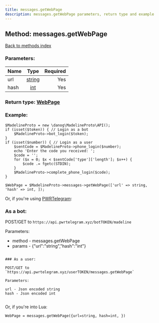 ```yaml
---
title: messages.getWebPage
description: messages.getWebPage parameters, return type and example
---
```

## Method: messages.getWebPage  
[Back to methods index](index.md)


### Parameters:

| Name     |    Type       | Required |
|----------|:-------------:|---------:|
|url|[string](../types/string.md) | Yes|
|hash|[int](../types/int.md) | Yes|


### Return type: [WebPage](../types/WebPage.md)

### Example:


```
$MadelineProto = new \danog\MadelineProto\API();
if (isset($token)) { // Login as a bot
    $MadelineProto->bot_login($token);
}
if (isset($number)) { // Login as a user
    $sentCode = $MadelineProto->phone_login($number);
    echo 'Enter the code you received: ';
    $code = '';
    for ($x = 0; $x < $sentCode['type']['length']; $x++) {
        $code .= fgetc(STDIN);
    }
    $MadelineProto->complete_phone_login($code);
}

$WebPage = $MadelineProto->messages->getWebPage(['url' => string, 'hash' => int, ]);
```

Or, if you're using [PWRTelegram](https://pwrtelegram.xyz):

### As a bot:

POST/GET to `https://api.pwrtelegram.xyz/botTOKEN/madeline`

Parameters:

* method - messages.getWebPage
* params - {"url":"string","hash":"int"}

```

### As a user:

POST/GET to `https://api.pwrtelegram.xyz/userTOKEN/messages.getWebPage`

Parameters:

url - Json encoded string
hash - Json encoded int


```

Or, if you're into Lua:

```
WebPage = messages.getWebPage({url=string, hash=int, })
```

